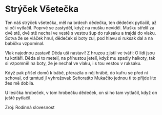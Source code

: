 # Strýček Všetečka

Ten náš strýček všetečka, měl na brdech dědečka, ten dědeček pytlačil, až si oči vytlačil.
Poprvé se zastyděl, když na mušku neviděl.
Mušku střelil za dvě stě, dvě stě nechal ve vestě s vestou šup do ruksaku a trajdá do vlaku.
Sotva že se vláček hnul, dědeček si boty zul, pod hlavu si ruksak dal a na babičku vzpomínal.

Vlak najednou zastaví! Děda uši nastaví! Z hruzou zjistil ve tváři: O lidi jsou tu kotláři.
Děda si to metelí, na příhustou jetelí, když mu spadly halkoty, tak si vzpomněl na boty, že je nechal ve vlaku, i s tou vestou v ruksaku.

Když pak přišel domů k bábě, přerazila o něj hrábě, do kufru se před ní schoval, od tamtud jí vyhrožoval:
Seňoratito Mukačito jednou ti to příjde líto žes mě dobila.

U lesíčka hrobeček, v tom hrobečku dědeček, on si ho tam vytlačil, když on ještě pytlačil.

Zroj: Rodinná slovesnost
